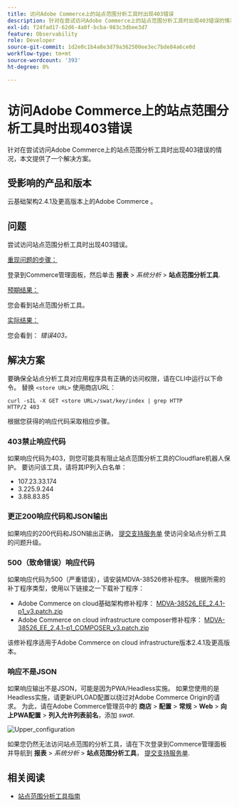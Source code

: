 ```yaml
---
title: 访问Adobe Commerce上的站点范围分析工具时出现403错误
description: 针对在尝试访问Adobe Commerce上的站点范围分析工具时出现403错误的情况，本文提供了一个解决方案。
exl-id: f24fad17-62d6-4a0f-bcba-983c3dbee3d7
feature: Observability
role: Developer
source-git-commit: 1d2e0c1b4a8e3d79a362500ee3ec7bde84a6ce0d
workflow-type: tm+mt
source-wordcount: '393'
ht-degree: 0%

---
```


# 访问Adobe Commerce上的站点范围分析工具时出现403错误

针对在尝试访问Adobe Commerce上的站点范围分析工具时出现403错误的情况，本文提供了一个解决方案。

## 受影响的产品和版本

云基础架构2.4.1及更高版本上的Adobe Commerce 。

## 问题

尝试访问站点范围分析工具时出现403错误。

<u>重现问题的步骤：</u>

登录到Commerce管理面板，然后单击 **报表** > *系统分析* > **站点范围分析工具**.

<u>预期结果：</u>

您会看到站点范围分析工具。

<u>实际结果：</u>

您会看到： *错误403。*


## 解决方案

要确保全站点分析工具对应用程序具有正确的访问权限，请在CLI中运行以下命令。 替换 `<store URL>` 使用商店URL：

```cURL
curl -sIL -X GET <store URL>/swat/key/index | grep HTTP
HTTP/2 403
```

根据您获得的响应代码采取相应步骤。

### 403禁止响应代码

如果响应代码为403，则您可能具有阻止站点范围分析工具的Cloudflare机器人保护。 要访问该工具，请将其IP列入白名单：

* 107.23.33.174
* 3.225.9.244
* 3.88.83.85

### 更正200响应代码和JSON输出

如果响应的200代码和JSON输出正确， [提交支持服务单](/help/help-center-guide/help-center/magento-help-center-user-guide.md#submit-ticket) 使访问全站点分析工具的问题升级。


### 500（致命错误）响应代码

如果响应代码为500（严重错误），请安装MDVA-38526修补程序。 根据所需的补丁程序类型，使用以下链接之一下载补丁程序：

* Adobe Commerce on cloud基础架构修补程序： [MDVA-38526_EE_2.4.1-p1_v3.patch.zip](assets/MDVA-38526_EE_2.4.1-p1_v3.patch.zip)
* Adobe Commerce on cloud infrastructure composer修补程序： [MDVA-38526_EE_2.4.1-p1_COMPOSER_v3.patch.zip](assets/MDVA-38526_EE_2.4.1-p1_COMPOSER_v3.patch.zip)

该修补程序适用于Adobe Commerce on cloud infrastructure版本2.4.1及更高版本。

### 响应不是JSON

如果响应输出不是JSON，可能是因为PWA/Headless实施。 如果您使用的是Headless实施，请更新UPLOAD配置以绕过对Adobe Commerce Origin的请求。 为此，请在Adobe Commerce管理员中的 **商店** > **配置** > **常规** > **Web** > **向上PWA配置** > **列入允许列表前名**，添加 *swat*.

![Upper_configuration](assets/upward_pwa.png)

如果您仍然无法访问站点范围的分析工具，请在下次登录到Commerce管理面板并导航到 **报表** > *系统分析* > **站点范围分析工具**， [提交支持服务单](/help/help-center-guide/help-center/magento-help-center-user-guide.md#submit-ticket).

## 相关阅读

* [站点范围分析工具指南](https://experienceleague.adobe.com/docs/commerce-operations/tools/site-wide-analysis-tool/intro.html)
